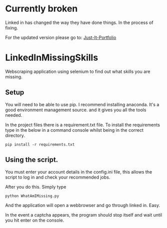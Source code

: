 # Currently broken
Linked in has changed the way they have done things. In the process of fixing.

For the updated version please go to: [Just-It-Portfolio](https://github.com/MisinformedOwl/Just-IT-Portfolio)

# LinkedInMissingSkills
Webscraping application using selenium to find out what skills you are missing.

## Setup
You will need to be able to use pip. I recommend installing anaconda. It's a good environment management source. and it gives you all the tools needed.

In the project files there is a requirement.txt file. To install the requirements type in the below in a command console whilst being in the correct directory.

```
pip install -r requirements.txt
```

## Using the script.
You must enter your account details in the config.ini file, this allows the script to log in and check your recommended jobs.

After you do this. Simply type

```
python WhatAmIMissing.py
```

And the application will open a webbrowser and go through linked in. Easy.

In the event a captcha appears, the program should stop itself and wait until you hit enter on the console.
